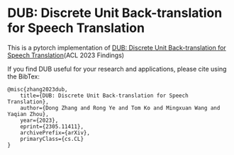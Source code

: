 # DUB: Discrete Unit Back-translation for Speech Translation
This is a pytorch implementation of [DUB: Discrete Unit Back-translation for Speech Translation](https://export.arxiv.org/abs/2305.11411)(ACL 2023 Findings)



If you find DUB useful for your research and applications, please cite using the BibTex:
```
@misc{zhang2023dub,
    title={DUB: Discrete Unit Back-translation for Speech Translation},
    author={Dong Zhang and Rong Ye and Tom Ko and Mingxuan Wang and Yaqian Zhou},
    year={2023},
    eprint={2305.11411},
    archivePrefix={arXiv},
    primaryClass={cs.CL}
}
```
